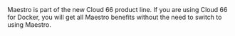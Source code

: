 
<div class="notice notice-warning">
Maestro is part of the new Cloud 66 product line. If you are using Cloud 66 for Docker, you will get all Maestro benefits without the need to switch to using Maestro.
</div>
